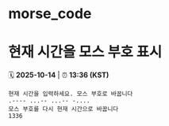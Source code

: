 # morse_code
# 현재 시간을 모스 부호 표시
<!-- MORSE_TIME_START -->
🗓️ **2025-10-14** | ⏰ **13:36 (KST)**

```
현재 시간을 입력하세요. 모스 부호로 바꿉니다
.---- ...-- ...-- -....
모스 부호를 다시 현재 시간으로 바꿉니다
1336
```
<!-- MORSE_TIME_END -->
